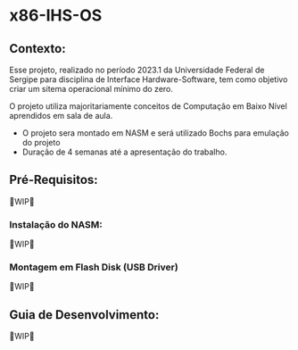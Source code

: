 # x86-IHS-OS

## Contexto:
Esse projeto, realizado no período 2023.1 da Universidade Federal de Sergipe para disciplina de Interface Hardware-Software, tem como objetivo criar um sitema operacional mínimo do zero. 

O projeto utiliza majoritariamente conceitos de Computação em Baixo Nível aprendidos em sala de aula.

- O projeto sera montado em NASM e será utilizado Bochs para emulação do projeto
- Duração de 4 semanas até a apresentação do trabalho.


## Pré-Requisitos:
🚧WIP🚧

### Instalação do NASM:
🚧WIP🚧

### Montagem em Flash Disk (USB Driver)
🚧WIP🚧


## Guia de Desenvolvimento:
🚧WIP🚧
